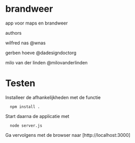 brandweer
=========

app voor maps en brandweer

authors

wilfred nas
@wnas

gerben hoeve
@dadesigndoctorg

milo van der linden
@milovanderlinden

Testen
=========

Installeer de afhankelijkheden met de functie
```
  npm install .
```
Start daarna de applicatie met
```
  node server.js
```
Ga vervolgens met de browser naar [http://localhost:3000]
